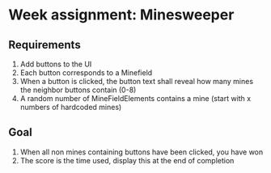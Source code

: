 ﻿# Week assignment: Minesweeper

## Requirements
1. Add buttons to the UI
2. Each button corresponds to a Minefield
3. When a button is clicked, the button text shall reveal how many mines the neighbor buttons contain (0-8)
4. A random number of MineFieldElements contains a mine (start with x numbers of hardcoded mines)

## Goal 
1. When all non mines containing buttons have been clicked, you have won
2. The score is the time used, display this at the end of completion